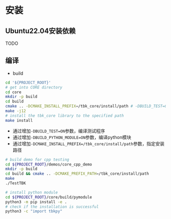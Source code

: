# 安装

## Ubuntu22.04安装依赖

TODO

## 编译
* build
```bash
cd '${PROJECT_ROOT}'
# get into CORE directory
cd core
mkdir -p build
cd build
cmake .. -DCMAKE_INSTALL_PREFIX=/tbk_core/install/path # -DBUILD_TEST=ON -DBUILD_PYTHON_MODULE=ON 
make -j12
# install the tbk_core library to the specified path
make install
```
* 通过增加`-DBUILD_TEST=ON`参数，编译测试程序
* 通过增加`-DBUILD_PYTHON_MODULE=ON`参数，编译python模块
* 通过增加`-DCMAKE_INSTALL_PREFIX=/tbk_core/install/path`参数，指定安装路径

```bash
# build demo for cpp testing
cd ${PROJECT_ROOT}/demos/core_cpp_demo
mkdir -p build
cd build && cmake .. -DCMAKE_PREFIX_PATH=/tbk_core/install/path
make
./TestTBK

# install python module
cd ${PROJECT_ROOT}/core/build/pymodule
python3 -m pip install -e .
# check if the installation is successful
python3 -c "import tbkpy"
```